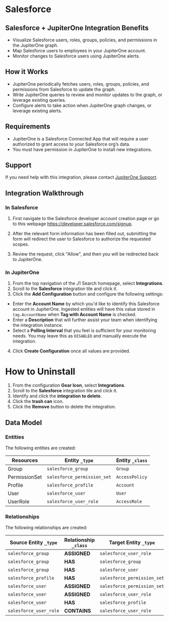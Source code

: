 # Salesforce

## Salesforce + JupiterOne Integration Benefits

- Visualize Salesforce users, roles, groups, policies, and permissions in the
  JupiterOne graph.
- Map Salesforce users to employees in your JupiterOne account.
- Monitor changes to Salesforce users using JupiterOne alerts.

## How it Works

- JupiterOne periodically fetches users, roles, groups, policies, and
  permissions from Salesforce to update the graph.
- Write JupiterOne queries to review and monitor updates to the graph, or
  leverage existing queries.
- Configure alerts to take action when JupiterOne graph changes, or leverage
  existing alerts.

## Requirements

- JupiterOne is a Salesforce Connected App that will require a user authorized
  to grant access to your Salesforce org’s data.
- You must have permission in JupiterOne to install new integrations.

## Support

If you need help with this integration, please contact
[JupiterOne Support](https://support.jupiterone.io).

## Integration Walkthrough

### In Salesforce

1. First navigate to the Salesforce developer account creation page or go to this webpage https://developer.salesforce.com/signup.

2. After the relevant form information has been filled out, submitting the form
   will redirect the user to Salesforce to authorize the requested scopes.

3. Review the request, click "Allow", and then you will be redirected back to
   JupiterOne.

### In JupiterOne

1. From the top navigation of the J1 Search homepage, select **Integrations**.
2. Scroll to the **Salesforce** integration tile and click it.
3. Click the **Add Configuration** button and configure the following settings:

- Enter the **Account Name** by which you'd like to identify this Salesforce
  account in JupiterOne. Ingested entities will have this value stored in
  `tag.AccountName` when **Tag with Account Name** is checked.
- Enter a **Description** that will further assist your team when identifying
  the integration instance.
- Select a **Polling Interval** that you feel is sufficient for your monitoring
  needs. You may leave this as `DISABLED` and manually execute the integration.

4. Click **Create Configuration** once all values are provided.

# How to Uninstall

1. From the configuration **Gear Icon**, select **Integrations**.
2. Scroll to the **Salesforce** integration tile and click it.
3. Identify and click the **integration to delete**.
4. Click the **trash can** icon.
5. Click the **Remove** button to delete the integration.

<!-- {J1_DOCUMENTATION_MARKER_START} -->
<!--
********************************************************************************
NOTE: ALL OF THE FOLLOWING DOCUMENTATION IS GENERATED USING THE
"j1-integration document" COMMAND. DO NOT EDIT BY HAND! PLEASE SEE THE DEVELOPER
DOCUMENTATION FOR USAGE INFORMATION:

https://github.com/JupiterOne/sdk/blob/main/docs/integrations/development.md
********************************************************************************
-->

## Data Model

### Entities

The following entities are created:

| Resources     | Entity `_type`              | Entity `_class` |
| ------------- | --------------------------- | --------------- |
| Group         | `salesforce_group`          | `Group`         |
| PermissionSet | `salesforce_permission_set` | `AccessPolicy`  |
| Profile       | `salesforce_profile`        | `Account`       |
| User          | `salesforce_user`           | `User`          |
| UserRole      | `salesforce_user_role`      | `AccessRole`    |

### Relationships

The following relationships are created:

| Source Entity `_type`  | Relationship `_class` | Target Entity `_type`       |
| ---------------------- | --------------------- | --------------------------- |
| `salesforce_group`     | **ASSIGNED**          | `salesforce_user_role`      |
| `salesforce_group`     | **HAS**               | `salesforce_group`          |
| `salesforce_group`     | **HAS**               | `salesforce_user`           |
| `salesforce_profile`   | **HAS**               | `salesforce_permission_set` |
| `salesforce_user`      | **ASSIGNED**          | `salesforce_permission_set` |
| `salesforce_user`      | **ASSIGNED**          | `salesforce_user_role`      |
| `salesforce_user`      | **HAS**               | `salesforce_profile`        |
| `salesforce_user_role` | **CONTAINS**          | `salesforce_user_role`      |

<!--
********************************************************************************
END OF GENERATED DOCUMENTATION AFTER BELOW MARKER
********************************************************************************
-->
<!-- {J1_DOCUMENTATION_MARKER_END} -->
